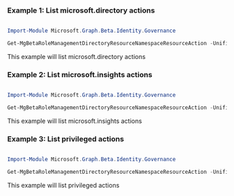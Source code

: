 ### Example 1: List microsoft.directory actions

```powershell

Import-Module Microsoft.Graph.Beta.Identity.Governance

Get-MgBetaRoleManagementDirectoryResourceNamespaceResourceAction -UnifiedRbacResourceNamespaceId $unifiedRbacResourceNamespaceId

```
This example will list microsoft.directory actions

### Example 2: List microsoft.insights actions

```powershell

Import-Module Microsoft.Graph.Beta.Identity.Governance

Get-MgBetaRoleManagementDirectoryResourceNamespaceResourceAction -UnifiedRbacResourceNamespaceId $unifiedRbacResourceNamespaceId

```
This example will list microsoft.insights actions

### Example 3: List privileged actions

```powershell

Import-Module Microsoft.Graph.Beta.Identity.Governance

Get-MgBetaRoleManagementDirectoryResourceNamespaceResourceAction -UnifiedRbacResourceNamespaceId $unifiedRbacResourceNamespaceId -Filter "isPrivileged eq true" 

```
This example will list privileged actions

